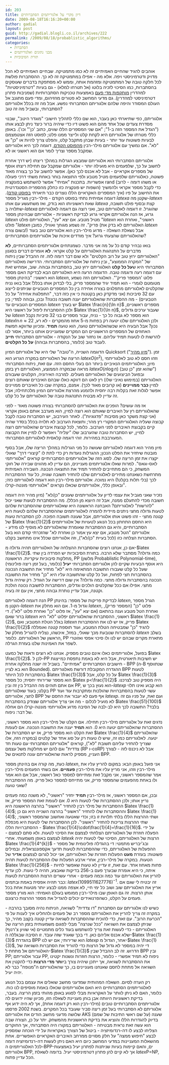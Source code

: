 ```yaml
---
id: 203
title: דיון מקרי על אלגוריתמים הסתברותיים
date: 2009-08-18T16:16:20+00:00
author: gadial
layout: post
guid: http://gadial.blogli.co.il/archives/222
permalink: /2009/08/18/probablistic_algorithms/
categories:
  - הסתברות
  - מבני נתונים ואלגוריתמים
  - תורת הסיבוכיות
---
```

אוהבים להגיד שהחיים האמיתיים זה לא כמו מתמטיקה. שבחיים האמיתיים לא הכל מדויק ודטרמיניסטי ויפה. אלא מה - אפילו במתמטיקה זה לא כך. ההסתברות פולשת לכל חלקה טובה של המתמטיקה ומזהמת אותה, וממש לא מסתפקת בדברים שעוסקים בהסתברות, כמו הסיכוי לזכיה בלוטו (אל תטרחו למלא) - גם בעיות "דטרמיניסטיות" למהדרין [מותקפות מדי פעם](http://www.gadial.net/?p=36) באמצעות טכניקות הסתברותיות (שמניבות פתרון דטרמיניסטי למהדרין). גם מדעי המחשב לא פטורים מהזיהום, ומדי פעם מתגנב אל העולם המסודר והיפה שלהם אלגוריתם הסתברותי נפשע. אבל מה זה בכלל אלגוריתם הסתברותי, ובשביל מה זה טוב?

אלגוריתם, כפי שתיארתי כאן בעבר, הוא שם כללי לתהליך חישובי "מוגדר היטב", שבנוי מסדרת צעדים שכל אחד מהם הוא פשוט דיו כדי שיהיה ברור כיצד ניתן לבצע אותו ("הגדל את המספר הזה ב-1"; "אם שני המספרים הללו שווים, כתוב 'כן'" וכו'). באופן כללי מטרתו של אלגוריתם היא לקחת קלט ולייצר ממנו פלט; לפוסט הזה אצטמצמם לבעיות פשוטות עוד יותר - בעיות שבהן מתקבל קלט, והפלט צריך להיות או "כן" או "לא". אם נמשיך עם אלגוריתם מילר-רבין [מהפוסט הקודם](http://www.gadial.net/?p=202), דוגמה לכך היא אלגוריתם שמקבל מספר וצריך לומר אם הוא ראשוני או לא.

אלגוריתם הסתברותי הוא אלגוריתם שמבצע הגרלות במהלך ריצתו (יש דרך אחרת לחשוב על כך, שלפעמים היא מועילה יותר - אלגוריתם שמקבל עם תחילת ריצתו אוסף של מספרים אקראיים - אבל לא אכנס לכך כאן). אפשר לחשוב על כך בצורה מאוד פשוטה, כאלגוריתם שלפעמים מטיל מטבע ולפי התוצאה בוחר באחת משתי דרכי פעולה אפשריות. בתכנות "אמיתי" אפשר להשתמש בפונקציה rand (או משהו דומה - לרוב השפות יש פונקציה כזו כחלק מהספריה הסטנדרטית) כדי לקבל מספר אקראי ולהמשיך את החישוב על פיו (איך המספרים האקראיים הללו נוצרים כבר תיארתי [בפוסט קודם](http://www.gadial.net/?p=189)). דוגמה אמיתית נתתי בפוסט הקודם - מילר-רבין מגריל מספר $latex a$ שקטן מה-$latex n$ שאת ראשוניותו הוא בודק, ואז משתעשע עם אותו $latex a$ קצת ובסוף פולט תשובה, שתלויה ב-$latex a$ שהוגרל. זו דוגמה לאלגוריתם טוב, ואני רוצה גם דוגמה לאלגוריתם גרוע, אז הנה אלגוריתם אקראי גרוע לבדיקת ראשוניות - אלגוריתם שבהינתן מספר $latex n$ מטיל מטבע. אם יצא "עץ", האלגוריתם פולט "$latex n$ ראשוני", ואחרת הוא פולט "$latex n$ פריק". זה נשמע מגוחך ואווילי, כמובן (האלגוריתם לא בדק את $latex n$ בשום צורה!) אבל נשאלת השאלה - מדוע מילר-רבין הוא אלגוריתם טוב בעוד שהאלגוריתם שהצעתי גרוע? איך מודדים איכות של אלגוריתמים הסתברותיים?

בואו נבהיר קודם כל על מה אני מדבר. כשמנתחים אלגוריתמים הסתברותיים, **לא** מדברים על התנהגות האלגוריתם על קלט אקראי. **לא** אומרים דברים בסגנון "האלגוריתם ירוץ טוב על רוב הקלטים" ולא שום דבר דומה לזה. זה ההבדל שבין ניתוח של "המקרה הממוצע", ובין ניתוח של אלגוריתם הסתברותי. הדרישה מאלגוריתם הסתברותי היא ש**על כל קלט** האלגוריתם ירוץ טוב, בהסתברות גבוהה. שוב, אמחיש זאת עם דוגמה רעה ודוגמה טובה. הדוגמה הרעה היא האלגוריתם הבא לבדיקת האם מספר הוא ראשוני: "בהינתן מספר $latex n$, פלוט 'המספר פריק'". האלגוריתם הזה נשמע מטומטם לגמרי - הוא תמיד יגיד שהמספר פריק, בלי לבדוק אותו בכלל! אבל בואו נניח שהקלטים לאלגוריתם מתפלגים בצורה אחידה בין כל המספרים הטבעיים שניתנים לייצוג עם 32 סיביכות (אני מדקדק כאן בקטנות כי אין כזה דבר, "התפלגות אחידה" על כל הטבעיים) - מה ההסתברות שהאלגוריתם יענה תשובה נכונה? ובכן, גבוהה למדי; בין המספרים הטבעיים עד $latex n$ יש בערך $latex \frac{n}{\ln n}$ מספרים ראשוניים, ולכן ההסתברות ליפול על ראשוני היא $latex \frac{1}{\ln n}$, שעבור ערכים גדולים של $latex n$ הוא מספר לא גבוה כל כך - נניח, עבור מספרים בני 32 סיביות נקבל $latex \ln n\approx22$ ולכן האלגוריתם שלנו יטעה רק בפחות מ-5 אחוז מהמקרים - לא רע, נכון? אבל הבעיה היא שכשהאלגוריתם טועה, הוא טועה **תמיד**. ומכיוון שדווקא חמשת האחוזים של המספרים הראשוניים הם המקרים שמעניינים אותנו ביותר, אסור לנו להרשות לו לטעות תמיד עליהם. אז נחזור שוב על הנקודה - אלגוריתם הסתברותי **חייב** לעבוד טוב (כלומר, בהסתברות גבוהה) **על כל הקלטים**.

הדוגמה השנייה, ה"טובה" שלי היא של אלגוריתם המיון Quicksort ("[מיון מהיר](http://he.wikipedia.org/wiki/%D7%9E%D7%99%D7%95%D7%9F_%D7%9E%D7%94%D7%99%D7%A8)"). זמן הריצה של האלגוריתם במקרה הגרוע הוא $latex O\left(n^{2}\right)$, וזהו חסם לא טוב לאלגוריתמי מיון; האלגוריתמים הנאיביים ביותר הם בעלי החסם הזה. עם זאת, ניתוח הסתברותי מראה שבמקרה הממוצע, האלגוריתם רץ בזמן $latex O\left(n\log n\right)$ (שהוא זמן "כן טוב") ובפועל הביצועים של האלגוריתם מעולים. למרבה האירוניה, הקלטים שעבורם האלגוריתם (במימוש נאיבי שלו) רץ לאט הם דווקא כאלו שבהם האיברים שאותם רוצים למיין **כבר ממויינים** (או קרובים מאוד לכך). אמנם, במקרה שבו כל האיברים ממויינים אפשר לגלות זאת בקלות רבה יחסית ולהמנע מהרצת אלגוריתם המיון מלכתחילה; אבל זה עדיין לא מבטיח התנהגות טובה של האלגוריתם על כל קלט.

אז מה עושים? הופכים את האלגוריתם להסתברותי בצורה פשוטה מאוד - לפני שהאלגוריתם רץ על האיברים שאותם הוא רוצה למיין, הוא מערבב אותם באופן אקראי (אני קצת משקר כאן מסיבות "פדגוגיות"). לאחר העירבוב, יש הסתברות טובה לקבל קבוצה שעליה האלגוריתם המקורי רץ מהר; ותוצאת הערבוב לא תלויה בכלל בסדר שהיה קיים בקבוצת האיברים לפני הערבוב. כלומר, לכל קבוצת איברים שהאלגוריתם רוצה למיין, יש הסתברות טובה שהערבוב שלו "יצליח" ויאפשר לו למיין את הקבוצה המעורבבת במהירות. זוהי דוגמה קלאסית לאלגוריתם הסתברותי.

מיון מהיר הוא דוגמה לאלגוריתם שעושה כל מני הגרלות במהלך הריצה שלו, אבל בסוף מובטח שיחזיר את הפלט הנכון; ההגרלות נועדות רק כדי לתת לו "קיצורי דרך" שאולי יקצרו את זמן הריצה שלו. לסוג הזה של אלגוריתמים הסתברותיים קוראים "אלגוריתמי לאס-וגאס". למרות שאלו אלגוריתמים מעניינים, הם עדיין לא מהווים שבירה של חוקי המשחק, כי הם מתחייבים להחזיר תמיד את התוצאה הנכונה. השבירה האמיתית מתרחשת כשאנחנו מתירים לאלגוריתם שלנו להחזיר תשובה שגויה, כל עוד ההסתברות לכך (בלי תלות בקלט!) היא נמוכה. אלגוריתם מילר-רבין הוא דוגמה לאלגוריתם כזה; ובאופן כללי, אלגוריתמים שכאלו נקראים "אלגוריתמי מונטה-קרלו".

נזכיר שאני מגביל את עצמי לדיון על אלגוריתמים שעונים "כן/לא" (מיון מהיר היה דוגמה חשובה מכדי להתעלם ממנה, אבל זה היוצא מן הכלל). מה ההסתברות לטעות שאני יכול "להרשות" לאלגוריתם? האבחנה הראשונה היא שאלגוריתמים שההסתברות שלהם לטעות גדולה מחצי ניתנים מיידית להמרה לאלגוריתמים שההסתברות שלהם לטעות היא קטנה מחצי - זהו פשוט אותו אלגוריתם, אבל שעונה תשובה הפוכה. לכן הסתברות טעות של $latex \frac{1}{2}$ היא החסם התחתון בכל הנוגע לטעויות של אלגוריתמים הסתברותיים, והיא גם ההסתברות שאומרת שהאלגוריתם לא מוסיף לנו מידע - אלגוריתם "הטל מטבע, אם יצא עץ אמור כן ואחרת לא" שהזכרתי קודם הוא בעל הסתברות הצלחה כזו (לכל בעיית "כן/לא"), וזה אלגוריתם שכלל אינו מתחשב בקלט.

אם כן, אנחנו רוצים שהסתברות ההצלחה של האלגוריתם תהיה גדולה מ-$latex \frac{1}{2}$. כמה גדולה? מסתבר שלא הרבה. בתורת הסיבוכיות יש הפרדה בין שתי מחלקות סיבוכיות עיקריות. הראשונה, PP (מלשון Probablistic Polynomial-time), היא אוסף הבעיות שקיים להן אלגוריתם הסתברותי **יעיל** (כלומר, בעל זמן ריצה פולינומי) שעל כל קלט שעבורו התשובה המתאימה היא "לא" מחזיר את התשובה הנכונה בהסתברות חצי לפחות, ועל כל קלט שהתשובה עליו היא "כן" מחזיר את התשובה הנכונה בהסתברות גדולה מחצי. כמה גדולה? אין שום דרישה על הגודל. רק שיהיה גדול מחצי. אפילו אם ככל שהקלטים הולכים וגדלים, ההסתברות לתשובה נכונה הולכת וקטנה, אבל עדיין נותרת גבוהה מחצי, אין עם זה בעיה.

הנה דוגמה לאלגוריתם PP לבדיקת פריקות של מספר: בהינתן $latex n$, הגרל מספר הקטן מ-$latex n$ וגדול מ-1. אם הוא מחלק את $latex n$, פלוט "כן" (המספר פריק), ואחרת הטל מטבע וענה בהתאם (אם יצא "עץ", אז פלוט "כן" ואחרת פלוט "לא"). די ברור שאם $latex n$ ראשוני, ההסתברות שהאלגוריתם יפלוט "לא" היא $latex \frac{1}{2}$, בגלל הטלת המטבע; ואם $latex n$ פריק, אז יש לנו את ההסתברות $latex \frac{1}{2}$ להגיד "כן" שמבטיחה הטלת המטבע, ועוד תוספת קטנה ואומללה להסתברות שנובעת מכך שאולי, במזל, איכשהו, נצליח להגריל מחלק של $latex n$ בשלב הראשון של האלגוריתם. כלומר, PP מתארת מקרים שבהם יש לנו ולו סיכוי אפסי ואזוטרי לשפר את האמינות שלנו בעזרת הגרלה.

בפועל, אלגוריתמים כאלו אינם טובים מספיק. אנחנו לא רוצים ודאות של כמעט $latex \frac{1}{2}$. לכן ל-PP יש חשיבות תיאורטית, אבל היא לא באמת נתפסת כמייצגת חישובים הסתברותיים "אמיתיים". בשביל זה ישנה מחלקה אחרת - BPP (ה-B שנתווסף הוא בא לציין Bounded). ההגדרה המקובלת דורשת מאלגוריתם BPP לטעות בהסתברות לכל היותר $latex \frac{1}{3}$ על כל קלט, אבל $latex \frac{1}{3}$ הוא מספר שרירותי יחסית; כל מספר $latex p<\frac{1}{2}$ היה מספיק טוב לצרכנו. אם אתם תוהים מה ההבדל בין זה ובין PP, הוא נעוץ בכך ש-$latex p$ הוא קבוע ואינו תלוי בקלט; בעוד שאלגוריתם PP עשוי לטעות בהסתברויות שהולכות ומתקרבות עוד ועוד לחצי, אלגוריתם BPP אף פעם לא יעבור את החסם של $latex p$. ועם זאת, על פניו גם זה לא מועיל לכלום - מה אני צריך אלגוריתם שצודק בהסתברות $latex \frac{51}{100}$ בלבד? התשובה לכך היא לב-לבה של הסיבה מדוע אלגוריתמי מונטה-קרלו הם אחלה של דבר: ניפוח.

נדגים זאת על אלגוריתם מילר-רבין תחילה. אם הקלט של מילר-רבין הוא מספר ראשוני, ההסתברות שהאלגוריתם יטעה היא 0. הוא **תמיד** יענה את התשובה הנכונה. אם לעומת זאת הקלט הוא מספר פריק, אז יש הסתברות של $latex \frac{1}{4}$ שהאלגוריתם יטעה. לאלגוריתם כמו זה, שיש לו טעות רק על סוג אחד של קלטים (במקרה הזה, אלו שצריך להחזיר עליהם תשובת "לא"), קוראים "אלגוריתם הסתברותי עם טעות חד צדדית" וגם להם יש מחלקות משל עצמם (RP ו-coRP) אבל לא ניכנס לזה - לצורך העניין, מספיק לראות שהאלגוריתם עונה לתנאים של BPP.

כעת, מה קורה אם בהינתן מספר $latex n$, אני פועל באופן הבא: במקום להריץ עליו את מילר-רבין וזהו, אני מריץ עליו את מילר-רבין **פעמיים**. אם בשתי הפעמים מילר-רבין אמר שהמספר ראשוני, אני מקבל זאת ומתייחס למספר כאל ראשוני, אבל אם הוא אמר ולו באחת מהפעמים שהמספר פריק, אני מתייחס למספר כאל פריק. מה ההסתברות שאני טועה?

ובכן, אם המספר ראשוני, אז מילר-רבין **תמיד** יחזיר "ראשוני", לא משנה כמה פעמים נריץ אותו; ולכן ההסתברות שלי לטעות היא 0. אם לעומת זאת המספר פריק, אז ההסתברות של מילר רבין להחזיר "ראשוני" בהרצה הראשונה היא $latex \frac{1}{4}$; וההסתברות שלו להחזיר "ראשוני" בהרצה השנייה היא גם כן $latex \frac{1}{4}$; ושתי ההרצות הללו בלתי תלויות זו בזו; וכדי שאטעה ואחשוב שהמספר ראשוני, שתי ההרצות צריכות להחזיר "ראשוני". לכן ההסתברות שלי לטעות היא מכפלת ההסתברויות הללו - $latex \frac{1}{4}\cdot\frac{1}{4}=\frac{1}{16}$. על ידי הפעלה חוזרת של האלגוריתם הצלחתי לצמצם את הסיכוי לטעות. ולא סתם לצמצם - לצמצם באופן משמעותי. אחרי $latex k$ הרצות של האלגוריתם, הסיכוי שלי לטעות יהיה $latex \frac{1}{4^{k}}$ - ובג'יבריש מתמטי: די בהגדלה פולינומית של מספר ההפעלות של האלגוריתם, כדי שההסתברות לטעות תדעך אקספוננציאלית. ובמילים פשוטות: בעזרת **מעט** הפעלות חוזרות של האלגוריתם, אני יכול לגרום לצמצום **אדיר** של הטעות. במקרה של מילר-רבין, אחרי ארבע הפעלות שלו ההסתברות לטעות תהיה $latex \frac{1}{256}$ - פחות מאחוז אחד. עם זאת, זו עדיין לא טעות שאפשר לחיות איתה, כי היא אומרת שבערך פעם ב-256 בדיקות שאבצע, תהיה לי טעות. לכן עדיף להריץ את האלגוריתם עוד כמה וכמה פעמים - אחרי עשרים הרצות ההסתברות לטעות כבר תהיה אפסית באמת ובתמים: $latex (1099511627776)^{-1}$. זה יבטיח לי שגם אם אריץ את האלגוריתם שוב ושוב כל ימי חיי, לא אצפה ממנו לבצע יותר מטעות אחת בכל אותן הרצות. זה גם האופן שבו מילר-רבין ממומש בעולם האמיתי: הוא מורץ מספר פעמים על הקלט, כשהפרנואידים יכולים להגדיל את מספר ההרצות כרצונם.

כשיש לנו אלגוריתם עם הסתברות "דו צדדית" לשגיאה, הניתוח נהיה מסובך בהרבה - במקרה זה צריך להריץ את האלגוריתם מספר רב של פעמים ולהחליט איך לענות על פי "הכרעת הרוב". עם זאת, כדי להוכיח שההסתברות לשגיאה עדיין קטנה בקצב מהיר, כך שניתן לצמצם את השגיאה "ככל שנרצה" מבלי לפגום משמעותית בזמן הריצה של האלגוריתם - כדי לעשות זאת צריך להשתמש בעוד כלים מתמטיים (אי שוויון צ'רנוף) שלא אכנס אליהם כאן. די בכך שאגיד שזה עובד. זו הסיבה שבגללה ה-$latex \frac{1}{3}$ בהגדרת BPP הוא שרירותי; אם יש לנו $latex p$ אחר, הגדול מ-$latex \frac{1}{3}$, די יהיה במספר לא גדול של הרצות כדי להוריד את הסתברות השגיאה של האלגוריתם אל מתחת ל-$latex \frac{1}{3}$ הדרוש. זה לב ההבדל שבין BPP ובין PP; עבור אלגוריתם PP, ניפוח לא תמיד אפשרי - כלומר, הרצות חוזרות ונשנות יקטינו את ההסתברות לשגיאה, אך ייתכן שיהיה צורך ב**יותר מדי הרצות** כדי להקטין את השגיאה אל מתחת לחסם שאנחנו מעוניינים בו, כך שהאלגוריתם ה"מנופח" כבר לא יהיה יעיל.

רק הערה לסיום. השאלה המהותית שמדעני מחשב שואלים את עצמם בכל הנוגע לאלגוריתמים הסתברותיים היא האם אלגוריתמים שכאלו באמת מוסיפים לנו כוח. כלומר, האם לא ניתן לוותר על האקראיות מבלי לפגוע באופן מהותי בזמן הריצה. בעבר, בדיקת ראשוניות היוותה אבן בוחן מעניינת לשאלה הזו, מכיוון שהיו ידועים לה אלגוריתמים הסתברותיים טובים (מילר-רבין הוא רק דוגמה אחת), אך לא היה ידוע אף אלגוריתם לא הסתברותי בעל זמן ריצה סביר שעובד בכל המקרים. בשנת 2002 פרסמו שלושה מדעני מחשב הודים את אלגוריתם AKS (על שם ראשי התיבות של שמם) שענה בדיוק להגדרות הללו והוציא את בדיקת הראשוניות מהמשחק. יתר על כן, הצורה שבה הוא עשה זאת נראית מבטיחה - האלגוריתם במקורו היה הסתברותי, אך החוקרים הצליחו לבצע לו דה-רנדומיזציה - ביטול של הצורך באקראיות על ידי הוכחה שמספיק לבצע "חיפוש ממצה" על חלק מסויים ממרחב האיברים האקראיים האפשריים. אחת מהשאלות המעניינות במדעי המחשב כיום היא האם ניתן לעשות דה-רנדומיזציה דומה לכל האלגוריתמים ה-BPP-ים, והאם קיימות בעיות שניתנות לפתרון יעיל באמצעות אלגוריתם BPP, אך לא קיים להן פתרון דטרמיניסטי יעיל. בדומה לשאלת $latex \mbox{P=NP}$, הכל עדיין פתוח.